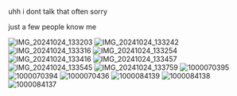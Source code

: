 
uhh i dont talk that often sorry

just a few people know me

![IMG_20241024_133203](https://github.com/user-attachments/assets/f6ca2644-8930-484e-94cc-7c6153e0c4e1)
![IMG_20241024_133242](https://github.com/user-attachments/assets/f5894e10-a2c9-4396-8bd0-2719aef6b9d0)
![IMG_20241024_133316](https://github.com/user-attachments/assets/12281c78-63af-434e-a06d-a819986bd6a2)
![IMG_20241024_133254](https://github.com/user-attachments/assets/b4586550-f4e0-46fd-a22b-9f1d68f2fc08)
![IMG_20241024_133416](https://github.com/user-attachments/assets/d47070c1-80a9-46ca-8d5c-4af764b288dc)
![IMG_20241024_133457](https://github.com/user-attachments/assets/e69bd960-5552-4af0-9d2c-7d371aa6d0c4)
![IMG_20241024_133545](https://github.com/user-attachments/assets/d55f07fe-e35d-4275-a698-a30ed93a4fe6)
![IMG_20241024_133759](https://github.com/user-attachments/assets/735ad7f4-78aa-4e1c-83f6-39811722ac9b)
![1000070395](https://github.com/user-attachments/assets/a1b1786c-541c-4941-97d3-efaa29ca2e29)
![1000070394](https://github.com/user-attachments/assets/60515a60-c4b9-4786-b3c8-574bda5d320d)
![1000070436](https://github.com/user-attachments/assets/13a80139-84c0-4174-b2fe-2235935dd17d)
![1000084139](https://github.com/user-attachments/assets/18b98577-246c-41e5-92a6-40524c648bc5)
![1000084138](https://github.com/user-attachments/assets/3f33f635-8047-4469-8ce1-59eae4cefb21)
![1000084137](https://github.com/user-attachments/assets/1b23dd74-7963-4b5b-b308-96efa0806cba)

